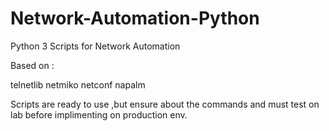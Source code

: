 # Network-Automation-Python
Python 3 Scripts for Network Automation

Based on :

telnetlib
netmiko
netconf
napalm

Scripts are ready to use ,but ensure about the commands and must test on lab before implimenting on production env.
